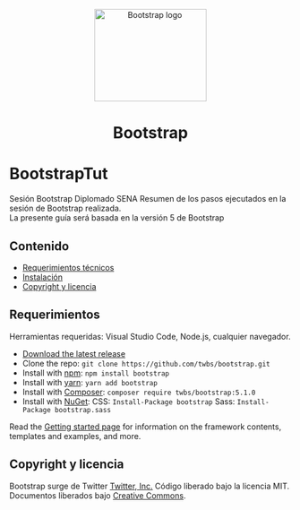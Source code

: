 <p align="center">
  <a href="https://getbootstrap.com/">
    <img src="https://getbootstrap.com/docs/5.1/assets/brand/bootstrap-logo-shadow.png" alt="Bootstrap logo" width="200" height="165">
  </a>
</p>

<h1 align="center">Bootstrap</h1>

# BootstrapTut
Sesión Bootstrap Diplomado SENA
Resumen de los pasos ejecutados en la sesión de Bootstrap realizada.
<br>
La presente guía será basada en la versión 5 de Bootstrap
<br>

## Contenido

- [Requerimientos técnicos](#requerimientos)
- [Instalación](#instalación)
- [Copyright y licencia](#copyright-y-licencia)


## Requerimientos

Herramientas requeridas: Visual Studio Code, Node.js, cualquier navegador.

- [Download the latest release](https://github.com/twbs/bootstrap/archive/v5.1.0.zip)
- Clone the repo: `git clone https://github.com/twbs/bootstrap.git`
- Install with [npm](https://www.npmjs.com/): `npm install bootstrap`
- Install with [yarn](https://yarnpkg.com/): `yarn add bootstrap`
- Install with [Composer](https://getcomposer.org/): `composer require twbs/bootstrap:5.1.0`
- Install with [NuGet](https://www.nuget.org/): CSS: `Install-Package bootstrap` Sass: `Install-Package bootstrap.sass`

Read the [Getting started page](https://getbootstrap.com/docs/5.1/getting-started/introduction/) for information on the framework contents, templates and examples, and more.

## Copyright y licencia

Bootstrap surge de Twitter [Twitter, Inc.](https://twitter.com) Código liberado bajo la licencia MIT. Documentos liberados bajo [Creative Commons](https://creativecommons.org/licenses/by/3.0/).
